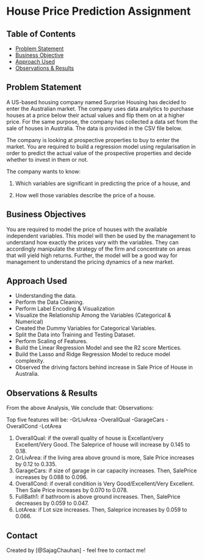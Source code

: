 # House Price Prediction Assignment


## Table of Contents
* [Problem Statement](#problem-statement)
* [Business Objective](#Business-objectives)
* [Approach Used](#Approach-used)
* [Observations & Results](#observations-&-results)



## Problem Statement
A US-based housing company named Surprise Housing has decided to enter the Australian market. The company uses data analytics to purchase houses at a price below their actual values and flip them on at a higher price. For the same purpose, the company has collected a data set from the sale of houses in Australia. The data is provided in the CSV file below.

The company is looking at prospective properties to buy to enter the market. You are required to build a regression model using regularisation in order to predict the actual value of the prospective properties and decide whether to invest in them or not.

The company wants to know:

1. Which variables are significant in predicting the price of a house, and

2. How well those variables describe the price of a house.

## Business Objectives
You are required to model the price of houses with the available independent variables. This model will then be used by the management to understand how exactly the prices vary with the variables. They can accordingly manipulate the strategy of the firm and concentrate on areas that will yield high returns. Further, the model will be a good way for management to understand the pricing dynamics of a new market.


## Approach Used
- Understanding the data.
- Perform the Data Cleaning.
- Perform Label Encoding & Visualization
- Visualize the Relationship Among the Variables (Categorical & Numerical)
- Created the Dummy Variables for Categorical Variables.
- Split the Data into Training and Testing Dataset.
- Perform Scaling of Features.
- Build the Linear Regression Model and see the R2 score Mertices.
- Build the Lasso and Ridge Regression Model to reduce model complexity.
- Observed the driving factors behind increase in Sale Price of House in Australia.   


## Observations & Results
From the above Analysis, We conclude that: 
Observations:

Top five features will be:
-GrLivArea
-OverallQual
-GarageCars
-OverallCond
-LotArea

1. OverallQual: if the overall quality of house is Excellant/very Excellent/Very Good. The Saleprice of house will increase by 0.145 to 0.18.
2. GrLivArea: if the living area above ground is more, Sale Price increases by 0.12 to 0.335.
3. GarageCars: if size of garage in car capacity increases. Then, SalePrice increases by 0.088 to 0.096.
4. OverallCond: if overall condition is Very Good/Excellent/Very Excellent. Then Sale Price increases by 0.070 to 0.078.
5. FullBath1: if bathroom is above ground increases. Then, SalePrice decreases by 0.059 to 0.047.
6. LotArea: if Lot size increases. Then, Saleprice increases by 0.059 to 0.066.


## Contact
Created by [@SajagChauhan] - feel free to contact me!